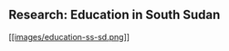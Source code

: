 ## Research: Education in South Sudan
<a href="https://njwsn.github.io/pages/education-south-sudan"> [[images/education-ss-sd.png]] </a>


